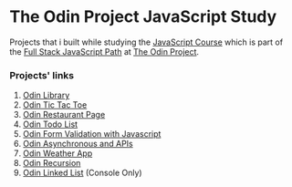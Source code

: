 # The Odin Project JavaScript Study

Projects that i built while studying the [JavaScript Course](https://www.theodinproject.com/paths/full-stack-javascript/courses/javascript/) which is part of the [Full Stack JavaScript Path](https://www.theodinproject.com/paths/full-stack-javascript/) at [The Odin Project](https://www.theodinproject.com/).

### Projects' links

1. [Odin Library](https://hussein-m-kandil.github.io/top-javascript-study/dist/odin-library.html)
2. [Odin Tic Tac Toe](https://hussein-m-kandil.github.io/top-javascript-study/dist/odin-tic-tac-toe.html)
3. [Odin Restaurant Page](https://hussein-m-kandil.github.io/top-javascript-study/dist/odin-restaurant-page.html)
4. [Odin Todo List](https://hussein-m-kandil.github.io/top-javascript-study/dist/odin-todo-list.html)
5. [Odin Form Validation with Javascript](https://hussein-m-kandil.github.io/top-javascript-study/dist/odin-form-validation.html)
6. [Odin Asynchronous and APIs](https://hussein-m-kandil.github.io/top-javascript-study/dist/odin-async-api.html)
7. [Odin Weather App](https://hussein-m-kandil.github.io/top-javascript-study/dist/odin-weather-app.html)
8. [Odin Recursion](https://hussein-m-kandil.github.io/top-javascript-study/dist/odin-recursion.html)
9. [Odin Linked List](./dist/odin-linked-list.html) (Console Only)
